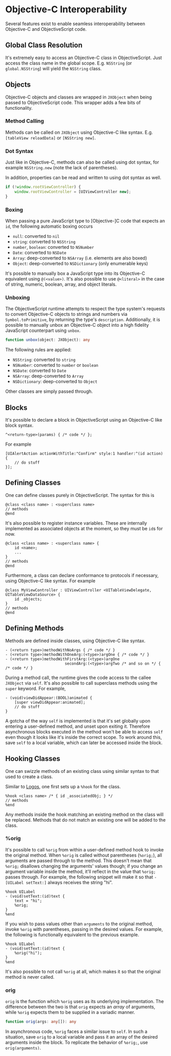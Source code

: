 # Objective-C Interoperability

Several features exist to enable seamless interoperability between Objective-C and ObjectiveScript code.

## Global Class Resolution

It's extremely easy to access an Objective-C class in ObjectiveScript. Just access the class name in the global scope. E.g. `NSString` (or `global.NSString`) will yield the `NSString` class.

## Objects

Objective-C objects and classes are wrapped in `JXObject` when being passed to ObjectiveScript code. This wrapper adds a few bits of functionality.

### Method Calling

Methods can be called on `JXObject` using Objective-C like syntax. E.g. `[tableView reloadData]` or `[NSString new]`.

### Dot Syntax

Just like in Objective-C, methods can also be called using dot syntax, for example `NSString.new` (note the lack of parentheses).

In addition, properties can be read and written to using dot syntax as well.

```js
if (!window.rootViewController) {
    window.rootViewController = [UIViewController new];
}
```

### Boxing

When passing a pure JavaScript type to [Objective-]C code that expects an `id`, the following automatic boxing occurs

- `null`: converted to `nil`
- `string`: converted to `NSString`
- `number`, `boolean`: converted to `NSNumber`
- `Date`: converted to `NSDate`
- `Array`: deep-converted to `NSArray` (i.e. elements are also boxed)
- `Object`: deep-converted to `NSDictionary` (only enumerable keys)

It's possible to manually box a JavaScript type into its Objective-C equivalent using `@(<value>)`. It's also possible to use `@<literal>` in the case of string, numeric, boolean, array, and object literals.

### Unboxing

The ObjectiveScript runtime attempts to respect the type system's requests to convert Objective-C objects to strings and numbers via `Symbol.toPrimitive`, by returning the type's `description`. Additionally, it is possible to manually unbox an Objective-C object into a high fidelity JavaScript counterpart using `unbox`.

```ts
function unbox(object: JXObject): any
```

The following rules are applied:

- `NSString`: converted to `string`
- `NSNumber`: converted to `number` or `boolean`
- `NSDate`: converted to `Date`
- `NSArray`: deep-converted to `Array`
- `NSDictionary`: deep-converted to `Object`

Other classes are simply passed through.

## Blocks

It's possible to declare a block in ObjectiveScript using an Objective-C like block syntax.
```objc
^<return-type>(params) { /* code */ };
```

For example
```objc
[UIAlertAction actionWithTitle:"Confirm" style:1 handler:^(id action) {
    // do stuff
}];
```

## Defining Classes

One can define classes purely in ObjectiveScript. The syntax for this is

```objc
@class <class name> : <superclass name>
// methods
@end
```

It's also possible to register instance variables. These are internally implemented as associated objects at the moment, so they must be `id`s for now.

```objc
@class <class name> : <superclass name> {
    id <name>;
    ...
}
// methods
@end
```

Furthermore, a class can declare conformance to protocols if necessary, using Objective-C like syntax. For example

```objc
@class MyViewController : UIViewController <UITableViewDelegate, UITableViewDataSource> {
	id _objects;
}
// methods
@end
```

## Defining Methods

Methods are defined inside classes, using Objective-C like syntax.

```objc
- (<return type>)methodWithNoArgs { /* code */ }
- (<return type>)methodWithOneArg:(<type>)argOne { /* code */ }
- (<return type>)methodWithFirstArg:(<type>)argOne 
                          secondArg:(<type>)argTwo /* and so on */ { /* code */ }
```

During a method call, the runtime gives the code access to the callee `JXObject` via `self`. It's also possible to call superclass methods using the `super` keyword. For example,

```objc
- (void)viewDidAppear:(BOOL)animated {
    [super viewDidAppear:animated];
    // do stuff
}
```

A gotcha of the way `self` is implemented is that it's set globally upon entering a user-defined method, and unset upon exiting it. Therefore asynchronous blocks executed in the method won't be able to access `self` even though it looks like it's inside the correct scope. To work around this, save `self` to a local variable, which can later be accessed inside the block.

## Hooking Classes

One can swizzle methods of an existing class using similar syntax to that used to create a class. 

Similar to [Logos](https://github.com/theos/logos), one first sets up a `%hook` for the class.

```objc
%hook <class name> /* { id _associatedObj; } */
// methods
%end
```

Any methods inside the hook matching an existing method on the class will be replaced. Methods that do not match an existing one will be added to the class.

### %orig

It's possible to call `%orig` from within a user-defined method hook to invoke the original method. When `%orig` is called without parentheses (`%orig;`), all arguments are passed through to the method. This doesn't mean that `%orig;` disallows changing the arguments' values though; if you change an argument variable inside the method, it'll reflect in the value that `%orig;` passes through. For example, the following snippet will make it so that `-[UILabel setText:]` always receives the string "hi".

```objc
%hook UILabel
- (void)setText:(id)text {
    text = "hi";
    %orig;
}
%end
```

If you wish to pass values other than `arguments` to the original method, invoke `%orig` with parentheses, passing in the desired values. For example, the following is functionally equivalent to the previous example.

```objc
%hook UILabel
- (void)setText:(id)text {
    %orig("hi");
}
%end
```

It's also possible to not call `%orig` at all, which makes it so that the original method is never called.

### orig

`orig` is the function which `%orig` uses as its underlying implementation. The difference between the two is that `orig` expects an _array_ of arguments, while `%orig` expects them to be supplied in a variadic manner.

```ts
function orig(args: any[]): any
```

In asynchronous code, `%orig` faces a similar issue to `self`. In such a situation, save `orig` to a local variable and pass it an array of the desired arguments inside the block. To replicate the behavior of `%orig;`, use `orig(arguments)`.
